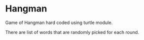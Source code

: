 # Hangman
Game of Hangman hard coded using turtle module.

There are list of words that are randomly picked for each round.
